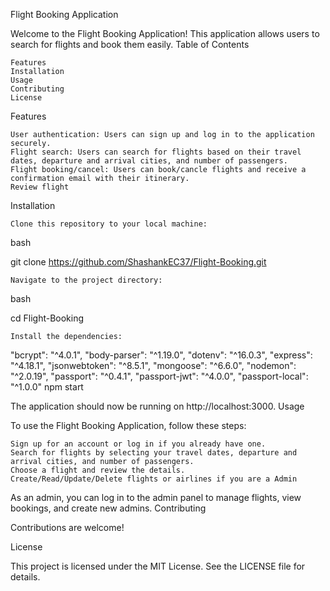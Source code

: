 Flight Booking Application

Welcome to the Flight Booking Application! 
This application allows users to search for flights and book them easily.
Table of Contents

    Features
    Installation
    Usage
    Contributing
    License

Features

    User authentication: Users can sign up and log in to the application securely.
    Flight search: Users can search for flights based on their travel dates, departure and arrival cities, and number of passengers.
    Flight booking/cancel: Users can book/cancle flights and receive a confirmation email with their itinerary.
    Review flight

Installation

    Clone this repository to your local machine:

bash

git clone https://github.com/ShashankEC37/Flight-Booking.git

    Navigate to the project directory:

bash

cd Flight-Booking

    Install the dependencies:

 "bcrypt": "^4.0.1",
    "body-parser": "^1.19.0",
    "dotenv": "^16.0.3",
    "express": "^4.18.1",
    "jsonwebtoken": "^8.5.1",
    "mongoose": "^6.6.0",
    "nodemon": "^2.0.19",
    "passport": "^0.4.1",
    "passport-jwt": "^4.0.0",
    "passport-local": "^1.0.0"
npm start

The application should now be running on http://localhost:3000.
Usage

To use the Flight Booking Application, follow these steps:

    Sign up for an account or log in if you already have one.
    Search for flights by selecting your travel dates, departure and arrival cities, and number of passengers.
    Choose a flight and review the details.
    Create/Read/Update/Delete flights or airlines if you are a Admin
 

As an admin, you can log in to the admin panel to manage flights, view bookings, and create new admins.
Contributing

Contributions are welcome!


License

This project is licensed under the MIT License. See the LICENSE file for details.
